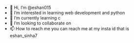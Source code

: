 - 👋 Hi, I’m @eshan015
- 👀 I’m interested in learning web development and python
- 🌱 I’m currently learning c
- 💞️ I’m looking to collaborate on 
- 📫 How to reach me 
you can reach me at my insta id that is eshan_sinha7

<!---
eshan015/eshan015 is a ✨ special ✨ repository because its `README.md` (this file) appears on your GitHub profile.
You can click the Preview link to take a look at your changes.
--->
